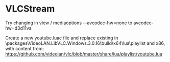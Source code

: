 # VLCStream
Try changing in view / mediaoptions --avcodec-hw=none to avcodec-hw=d3d11va

Create a new youtube.luac file and replace existing in \packages\VideoLAN.LibVLC.Windows.3.0.16\build\x64\lua\playlist and x86,
with content from: 
https://github.com/videolan/vlc/blob/master/share/lua/playlist/youtube.lua
